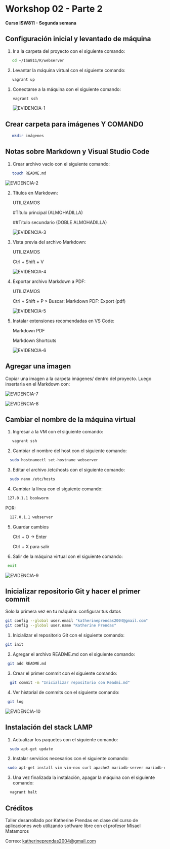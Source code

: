 # Workshop 02 - Parte 2  
**Curso ISW811 - Segunda semana**

## Configuración inicial y levantado de máquina

1. Ir a la carpeta del proyecto con el siguiente comando:
   
```bash
   cd ~/ISW811/K/webserver
   ```
2. Levantar la máquina virtual con el siguiente comando:
   
```bash
   vagrant up
   ```

1. Conectarse a la máquina con el siguiente comando:
   
   ```bash
   vagrant ssh
   ```

   ![EVIDENCIA-1](./images/Configuración%20inicial%20y%20levantado%20de%20máquina.png)


## Crear carpeta para imágenes Y COMANDO

```bash
   mkdir imágenes
   ```

## Notas sobre Markdown y Visual Studio Code

1. Crear archivo vacío con el siguiente comando:
 
```bash
   touch README.md
   ```

![EVIDENCIA-2](./images/Notas%20sobre%20Markdown%20y%20Visual%20Studio%20Code.png)


2. Títulos en Markdown: 
   
   UTILIZAMOS 

    #Título principal (ALMOHADILLA)

    ##Título secundario (DOBLE ALMOHADILLA)

    ![EVIDENCIA-3](./images/Títulos%20en%20Markdown.png)

3. Vista previa del archivo Markdown:
   
   UTILIZAMOS

   Ctrl + Shift + V

   ![EVIDENCIA-4](./images/Vista%20previa%20del%20archivo%20Markdown.png)

4. Exportar archivo Markdown a PDF:

   UTILIZAMOS

   Ctrl + Shift + P > Buscar: Markdown PDF: Export (pdf)

   ![EVIDENCIA-5](./images/Exportar%20archivo%20Markdown%20a%20PDF.png)

5. Instalar extensiones recomendadas en VS Code:

    Markdown PDF

    Markdown Shortcuts

    ![EVIDENCIA-6](./images/Instalar%20extensiones%20recomendadas%20en%20VS%20Code.png)

## Agregar una imagen

Copiar una imagen a la carpeta imágenes/ dentro del proyecto.
Luego insertarla en el Markdown con:


![EVIDENCIA-7](./images/Ingresar%20a%20la%20VM%20-1.png)

![EVIDENCIA-8](./images/Ingresar%20a%20la%20VM%20-%202.png)



## Cambiar el nombre de la máquina virtual

1. Ingresar a la VM con el siguiente comando:
   
```bash
   vagrant ssh
   ```
2. Cambiar el nombre del host con el siguiente comando:

 ```bash
   sudo hostnamectl set-hostname webserver
   ```
3. Editar el archivo /etc/hosts con el siguiente comando:
   
```bash
  sudo nano /etc/hosts
   ```
4. Cambiar la línea con el siguiente comando:

 ```bash
  127.0.1.1 bookworm
   ```
   POR:

```bash
  127.0.1.1 webserver
   ```
5. Guardar cambios 

    Ctrl + O → Enter

    Ctrl + X para salir

6. Salir de la máquina virtual con el siguiente comando:

 ```bash
  exit
   ```

   ![EVIDENCIA-9](./images/Cambiar%20el%20nombre%20de%20la%20máquina%20virtual.png)

## Inicializar repositorio Git y hacer el primer commit

Solo la primera vez en tu máquina: configurar tus datos

 ```bash
git config --global user.email "katherineprendas2004@gmail.com"
git config --global user.name "Katherine Prendas"
   ```
   
1. Inicializar el repositorio Git con el siguiente comando:
   
 ```bash
 git init
   ```
2. Agregar el archivo README.md con el siguiente comando: 

 ```bash
  git add README.md
   ```
3. Crear el primer commit con el siguiente comando:
   
```bash
  git commit -m "Inicializar repositorio con Readmi.md"
   ```
4. Ver historial de commits con el siguiente comando:

 ```bash
  git log
   ```

![EVIDENCIA-10](./images/Inicializar%20repositorio%20Git%20y%20hacer%20el%20primer%20commit.png)

## Instalación del stack LAMP

1. Actualizar los paquetes con el siguiente comando: 
   
```bash
  sudo apt-get update
   ```

2. Instalar servicios necesarios con el siguiente comando:

 ```bash
  sudo apt-get install vim vim-nox curl apache2 mariadb-server mariadb-client php8.2 php8.2-curl php8.2-bcmath php8.2-mysql php8.2-mcrypt php8.2-xml php8.2-zip php8.2-mbstring
   ```

3. Una vez finalizada la instalación, apagar la máquina con el siguiente comando: 
   
```bash
  vagrant halt
   ```
## Créditos

Taller desarrollado por Katherine Prendas en clase del curso de aplicaciones web utilizando sotfware libre con el profesor Misael Matamoros 

Correo: katherineprendas2004@gmail.com
